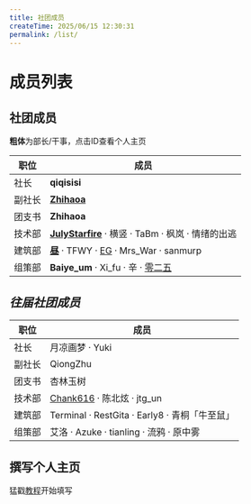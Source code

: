 ```yaml
---
title: 社团成员
createTime: 2025/06/15 12:30:31
permalink: /list/
---
```


# 成员列表

## 社团成员
**粗体**为部长/干事，点击ID查看个人主页

| 职位         | 成员                                                         |
|--------------|--------------------------------------------------------------|
| 社长         | **qiqisisi**                                    |
| 副社长       | [**Zhihaoa**](/Zhihaoa)                                                  |
| 团支书       | **Zhihaoa**                                                     |
| 技术部       | [**JulyStarfire**](/JulyStarfire) · 横竖 · TaBm · 枫岚 · 情绪的出逃 |
| 建筑部       | [**昼**](/Is_ZhouX) · TFWY · [EG](/EG) · Mrs_War · sanmurp |
| 组策部       | **Baiye_um** · Xi_fu · 辛 · [零二五](/lingerwu)                         |


## *往届社团成员*
| 职位         | 成员                                                         |
|--------------|--------------------------------------------------------------|
| 社长         | 月凉画梦 · Yuki                                    |
| 副社长       | QiongZhu                                                  |
| 团支书       | 杏林玉树                                                    |
| 技术部       | [Chank616](/Chank616) · 陈北炫 · jtg_un |
| 建筑部       | Terminal · RestGita · Early8 · 青桐「牛至鼠」 |
| 组策部       | 艾洛 · Azuke · tianling · 流鸦 · 原中雾                         |


## 撰写个人主页
猛戳[教程](/ncwumc/help)开始填写